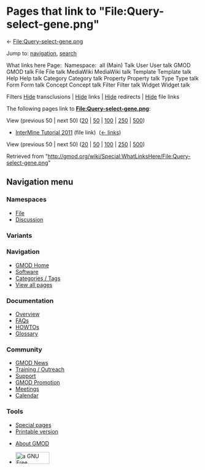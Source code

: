 <div id="mw-page-base" class="noprint">

</div>

<div id="mw-head-base" class="noprint">

</div>

<div id="content" class="mw-body" role="main">

<span id="top"></span>

<div id="mw-js-message" style="display:none;">

</div>



# <span dir="auto">Pages that link to "File:Query-select-gene.png"</span>

<div id="bodyContent">

<div id="contentSub">

←
[File:Query-select-gene.png](/wiki/File:Query-select-gene.png "File:Query-select-gene.png")

</div>

<div id="jump-to-nav" class="mw-jump">

Jump to: [navigation](#mw-navigation), [search](#p-search)

</div>

<div id="mw-content-text">

What links here Page:  Namespace:  all (Main) Talk User User talk GMOD
GMOD talk File File talk MediaWiki MediaWiki talk Template Template talk
Help Help talk Category Category talk Property Property talk Type Type
talk Form Form talk Concept Concept talk Filter Filter talk Widget
Widget talk

Filters
[Hide](/mediawiki/index.php?title=Special:WhatLinksHere/File:Query-select-gene.png&hidetrans=1 "Special:WhatLinksHere/File:Query-select-gene.png")
transclusions \|
[Hide](/mediawiki/index.php?title=Special:WhatLinksHere/File:Query-select-gene.png&hidelinks=1 "Special:WhatLinksHere/File:Query-select-gene.png")
links \|
[Hide](/mediawiki/index.php?title=Special:WhatLinksHere/File:Query-select-gene.png&hideredirs=1 "Special:WhatLinksHere/File:Query-select-gene.png")
redirects \|
[Hide](/mediawiki/index.php?title=Special:WhatLinksHere/File:Query-select-gene.png&hideimages=1 "Special:WhatLinksHere/File:Query-select-gene.png")
file links

The following pages link to
**[File:Query-select-gene.png](/wiki/File:Query-select-gene.png "File:Query-select-gene.png")**:

View (previous 50 \| next 50)
([20](/mediawiki/index.php?title=Special:WhatLinksHere/File:Query-select-gene.png&limit=20 "Special:WhatLinksHere/File:Query-select-gene.png")
\|
[50](/mediawiki/index.php?title=Special:WhatLinksHere/File:Query-select-gene.png&limit=50 "Special:WhatLinksHere/File:Query-select-gene.png")
\|
[100](/mediawiki/index.php?title=Special:WhatLinksHere/File:Query-select-gene.png&limit=100 "Special:WhatLinksHere/File:Query-select-gene.png")
\|
[250](/mediawiki/index.php?title=Special:WhatLinksHere/File:Query-select-gene.png&limit=250 "Special:WhatLinksHere/File:Query-select-gene.png")
\|
[500](/mediawiki/index.php?title=Special:WhatLinksHere/File:Query-select-gene.png&limit=500 "Special:WhatLinksHere/File:Query-select-gene.png"))

- [InterMine Tutorial
  2011](/wiki/InterMine_Tutorial_2011 "InterMine Tutorial 2011") (file
  link) ‎ <span class="mw-whatlinkshere-tools">([←
  links](/mediawiki/index.php?title=Special:WhatLinksHere&target=InterMine+Tutorial+2011 "Special:WhatLinksHere"))</span>

View (previous 50 \| next 50)
([20](/mediawiki/index.php?title=Special:WhatLinksHere/File:Query-select-gene.png&limit=20 "Special:WhatLinksHere/File:Query-select-gene.png")
\|
[50](/mediawiki/index.php?title=Special:WhatLinksHere/File:Query-select-gene.png&limit=50 "Special:WhatLinksHere/File:Query-select-gene.png")
\|
[100](/mediawiki/index.php?title=Special:WhatLinksHere/File:Query-select-gene.png&limit=100 "Special:WhatLinksHere/File:Query-select-gene.png")
\|
[250](/mediawiki/index.php?title=Special:WhatLinksHere/File:Query-select-gene.png&limit=250 "Special:WhatLinksHere/File:Query-select-gene.png")
\|
[500](/mediawiki/index.php?title=Special:WhatLinksHere/File:Query-select-gene.png&limit=500 "Special:WhatLinksHere/File:Query-select-gene.png"))

</div>

<div class="printfooter">

Retrieved from
"<http://gmod.org/wiki/Special:WhatLinksHere/File:Query-select-gene.png>"

</div>

<div id="catlinks" class="catlinks catlinks-allhidden">

</div>

<div class="visualClear">

</div>

</div>

</div>

<div id="mw-navigation">

## Navigation menu

<div id="mw-head">



<div id="left-navigation">

<div id="p-namespaces" class="vectorTabs" role="navigation"
aria-labelledby="p-namespaces-label">

### Namespaces

- <span id="ca-nstab-image"><a href="/wiki/File:Query-select-gene.png" accesskey="c"
  title="View the file page [c]">File</a></span>
- <span id="ca-talk"><a
  href="/mediawiki/index.php?title=File_talk:Query-select-gene.png&amp;action=edit&amp;redlink=1"
  accesskey="t"
  title="Discussion about the content page [t]">Discussion</a></span>

</div>

<div id="p-variants" class="vectorMenu emptyPortlet" role="navigation"
aria-labelledby="p-variants-label">

### 

### Variants[](#)

<div class="menu">

</div>

</div>

</div>

<div id="right-navigation">





</div>



</div>

</div>

</div>

<div id="mw-panel">

<div id="p-logo" role="banner">

<a href="/wiki/Main_Page"
style="background-image: url(http://gmod.org/images/GMOD-cogs.png);"
title="Visit the main page"></a>

</div>

<div id="p-Navigation" class="portal" role="navigation"
aria-labelledby="p-Navigation-label">

### Navigation

<div class="body">

- <span id="n-GMOD-Home">[GMOD Home](/wiki/Main_Page)</span>
- <span id="n-Software">[Software](/wiki/GMOD_Components)</span>
- <span id="n-Categories-.2F-Tags">[Categories /
  Tags](/wiki/Categories)</span>
- <span id="n-View-all-pages">[View all
  pages](/wiki/Special:AllPages)</span>

</div>

</div>

<div id="p-Documentation" class="portal" role="navigation"
aria-labelledby="p-Documentation-label">

### Documentation

<div class="body">

- <span id="n-Overview">[Overview](/wiki/Overview)</span>
- <span id="n-FAQs">[FAQs](/wiki/Category:FAQ)</span>
- <span id="n-HOWTOs">[HOWTOs](/wiki/Category:HOWTO)</span>
- <span id="n-Glossary">[Glossary](/wiki/Glossary)</span>

</div>

</div>

<div id="p-Community" class="portal" role="navigation"
aria-labelledby="p-Community-label">

### Community

<div class="body">

- <span id="n-GMOD-News">[GMOD News](/wiki/GMOD_News)</span>
- <span id="n-Training-.2F-Outreach">[Training /
  Outreach](/wiki/Training_and_Outreach)</span>
- <span id="n-Support">[Support](/wiki/Support)</span>
- <span id="n-GMOD-Promotion">[GMOD
  Promotion](/wiki/GMOD_Promotion)</span>
- <span id="n-Meetings">[Meetings](/wiki/Meetings)</span>
- <span id="n-Calendar">[Calendar](/wiki/Calendar)</span>

</div>

</div>

<div id="p-tb" class="portal" role="navigation"
aria-labelledby="p-tb-label">

### Tools

<div class="body">

- <span id="t-specialpages"><a href="/wiki/Special:SpecialPages" accesskey="q"
  title="A list of all special pages [q]">Special pages</a></span>
- <span id="t-print"><a
  href="/mediawiki/index.php?title=Special:WhatLinksHere/File:Query-select-gene.png&amp;printable=yes"
  rel="alternate" accesskey="p"
  title="Printable version of this page [p]">Printable version</a></span>

</div>

</div>

</div>

</div>

<div id="footer" role="contentinfo">

- <span id="footer-places-about">[About
  GMOD](/wiki/GMOD:About "GMOD:About")</span>

<!-- -->

- <span id="footer-copyrightico">[<img src="http://www.gnu.org/graphics/gfdl-logo-small.png" width="88"
  height="31" alt="a GNU Free Documentation License" />](http://www.gnu.org/licenses/fdl-1.3.html)</span>


<div style="clear:both">

</div>

</div>
